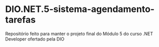 # DIO.NET.5-sistema-agendamento-tarefas
Repositório feito para manter o projeto final do Módulo 5 do curso .NET Developer ofertado pela DIO
